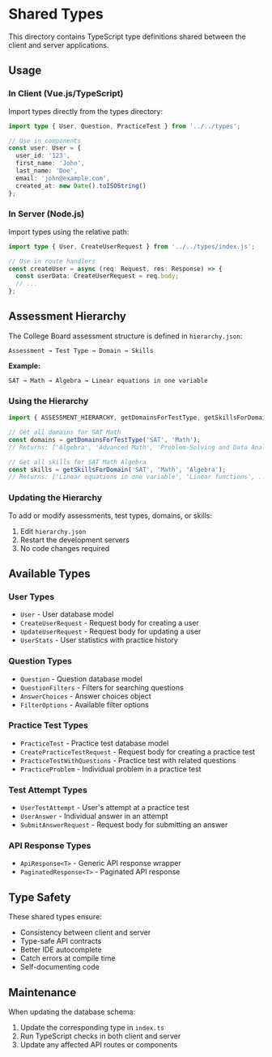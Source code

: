# Shared Types

This directory contains TypeScript type definitions shared between the client and server applications.

## Usage

### In Client (Vue.js/TypeScript)

Import types directly from the types directory:

```typescript
import type { User, Question, PracticeTest } from '../../types';

// Use in components
const user: User = {
  user_id: '123',
  first_name: 'John',
  last_name: 'Doe',
  email: 'john@example.com',
  created_at: new Date().toISOString()
};
```

### In Server (Node.js)

Import types using the relative path:

```typescript
import type { User, CreateUserRequest } from '../../types/index.js';

// Use in route handlers
const createUser = async (req: Request, res: Response) => {
  const userData: CreateUserRequest = req.body;
  // ...
};
```

## Assessment Hierarchy

The College Board assessment structure is defined in `hierarchy.json`:

```
Assessment → Test Type → Domain → Skills
```

**Example:**
```
SAT → Math → Algebra → Linear equations in one variable
```

### Using the Hierarchy

```typescript
import { ASSESSMENT_HIERARCHY, getDomainsForTestType, getSkillsForDomain } from '../../types/hierarchy';

// Get all domains for SAT Math
const domains = getDomainsForTestType('SAT', 'Math');
// Returns: ['Algebra', 'Advanced Math', 'Problem-Solving and Data Analysis', 'Geometry and Trigonometry']

// Get all skills for SAT Math Algebra
const skills = getSkillsForDomain('SAT', 'Math', 'Algebra');
// Returns: ['Linear equations in one variable', 'Linear functions', ...]
```

### Updating the Hierarchy

To add or modify assessments, test types, domains, or skills:
1. Edit `hierarchy.json`
2. Restart the development servers
3. No code changes required

## Available Types

### User Types
- `User` - User database model
- `CreateUserRequest` - Request body for creating a user
- `UpdateUserRequest` - Request body for updating a user
- `UserStats` - User statistics with practice history

### Question Types
- `Question` - Question database model
- `QuestionFilters` - Filters for searching questions
- `AnswerChoices` - Answer choices object
- `FilterOptions` - Available filter options

### Practice Test Types
- `PracticeTest` - Practice test database model
- `CreatePracticeTestRequest` - Request body for creating a practice test
- `PracticeTestWithQuestions` - Practice test with related questions
- `PracticeProblem` - Individual problem in a practice test

### Test Attempt Types
- `UserTestAttempt` - User's attempt at a practice test
- `UserAnswer` - Individual answer in an attempt
- `SubmitAnswerRequest` - Request body for submitting an answer

### API Response Types
- `ApiResponse<T>` - Generic API response wrapper
- `PaginatedResponse<T>` - Paginated API response

## Type Safety

These shared types ensure:
- Consistency between client and server
- Type-safe API contracts
- Better IDE autocomplete
- Catch errors at compile time
- Self-documenting code

## Maintenance

When updating the database schema:
1. Update the corresponding type in `index.ts`
2. Run TypeScript checks in both client and server
3. Update any affected API routes or components

